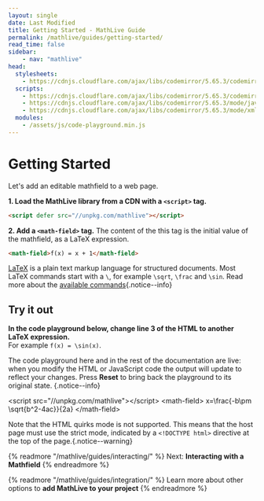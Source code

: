 ```yaml
---
layout: single
date: Last Modified
title: Getting Started - MathLive Guide
permalink: /mathlive/guides/getting-started/
read_time: false
sidebar:
    - nav: "mathlive"
head:
  stylesheets:
    - https://cdnjs.cloudflare.com/ajax/libs/codemirror/5.65.3/codemirror.min.css
  scripts:
    - https://cdnjs.cloudflare.com/ajax/libs/codemirror/5.65.3/codemirror.min.js
    - https://cdnjs.cloudflare.com/ajax/libs/codemirror/5.65.3/mode/javascript/javascript.min.js
    - https://cdnjs.cloudflare.com/ajax/libs/codemirror/5.65.3/mode/xml/xml.min.js
  modules:
    - /assets/js/code-playground.min.js
---
```

<script>
    moduleMap = {
        mathlive: "//unpkg.com/mathlive?module",
        "html-to-image": "///assets/js/html-to-image.js",
    };
</script>

# Getting Started

Let's add an editable mathfield to a web page.

**1. Load the MathLive library from a CDN with a `<script>` tag.**

```html
<script defer src="//unpkg.com/mathlive"></script>
```

**2. Add a `<math-field>` tag.** The content of the this tag is the initial value 
of the mathfield, as a LaTeX expression.

```html
<math-field>f(x) = x + 1</math-field>
```

<a href="https://en.wikipedia.org/wiki/LaTeX">LaTeX</a> is a plain text markup language for structured documents. Most LaTeX commands start with a `\`, for example `\sqrt`, `\frac` and `\sin`. Read more about the <a href="/mathlive/reference/commands/">available commands</a>{.notice--info}


## Try it out

**In the code playground below, change line 3 of the HTML to another LaTeX expression.**<br>For example `f(x) = \sin(x)`.

The code playground here and in the rest of the documentation are live: when you modify the HTML or JavaScript code the output will update to reflect your changes.
Press **Reset** to bring back the playground to its original state. {.notice--info}


<code-playground layout="stack">
    <style slot="style">
      .output:focus-within {
        outline: Highlight auto 1px;
        outline: -webkit-focus-ring-color auto 1px
      }
      .output math-field:focus, .output math-field:focus-within {
        outline: none;
      }
    </style>
    <div slot="html">&lt;script src="//unpkg.com/mathlive"&gt;&lt;/script&gt;
&lt;math-field&gt;
    x=\frac{-b\pm \sqrt{b^2-4ac}}{2a}
&lt;/math-field&gt;</div>
</code-playground>


Note that the HTML quirks mode is not supported. This means that the host page
must use the strict mode, indicated by a `<!DOCTYPE html>` directive at the top
of the page.{.notice--warning}


{% readmore "/mathlive/guides/interacting/" %}
Next: <strong>Interacting with a Mathfield</strong>
{% endreadmore %}


{% readmore "/mathlive/guides/integration/" %}
Learn more about other options to <strong>add MathLive to your project</strong>
{% endreadmore %}

